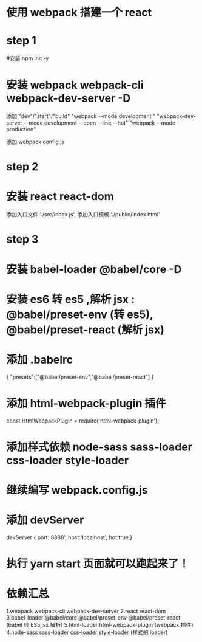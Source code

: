 # 使用 webpack 搭建一个 react

# step 1

#安装 npm init -y

# 安装 webpack webpack-cli webpack-dev-server -D

添加 "dev"/"start"/"build"
"webpack --mode development "
"webpack-dev-server --mode development --open --line --hot"
"webpack --mode production"

添加 webpack.config.js

# step 2

# 安装 react react-dom

添加入口文件 './src/index.js',
添加入口模板 './public/index.html'

# step 3

# 安装 babel-loader @babel/core -D

# 安装 es6 转 es5 ,解析 jsx : @babel/preset-env (转 es5), @babel/preset-react (解析 jsx)

# 添加 .babelrc

{
"presets":["@babel/preset-env","@babel/preset-react"]
}

# 添加 html-webpack-plugin 插件

const HtmlWebpackPlugin = require('html-webpack-plugin');

# 添加样式依赖 node-sass sass-loader css-loader style-loader

# 继续编写 webpack.config.js

# 添加 devServer

devServer:{
port:'8888',
host:'localhost',
hot:true
}

# 执行 yarn start 页面就可以跑起来了！

# 依赖汇总

1.webpack webpack-cli webpack-dev-server
2.react react-dom  
3.babel-loader @babel/core @babel/preset-env @babel/preset-react (babel 转 ES5,jsx 解析)
5.html-loader html-webpack-plugin (webpack 插件)
4.node-sass sass-loader css-loader style-loader (样式的 loader)
